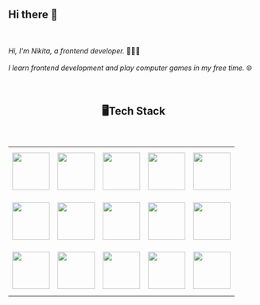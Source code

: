 ## Hi there 👋
<br><br> _Hi, I'm Nikita, a frontend developer._ 👨🏻‍💻
<br><br>
_I learn frontend development and play computer games in my free time._ 🌐
<br><br>
<br>

<h2 align="center">🖥️Tech Stack</h2>
<br>
<table align="center" width="100%">
<tr>
    <td align='center' height="100">
        <img src="https://upload.vectorlogo.zone/logos/javascript/images/239ec8a4-163e-4792-83b6-3f6d96911757.svg" width="75">
    </td>
    <td align='center' height="100">
        <img src="https://www.vectorlogo.zone/logos/typescriptlang/typescriptlang-icon.svg" width="75">
    </td>
    <td align='center' height="100">
        <img src="https://www.vectorlogo.zone/logos/w3_html5/w3_html5-icon.svg" width="75">
    </td>
     <td align='center' height="100">
        <img src="https://www.vectorlogo.zone/logos/w3_css/w3_css-icon.svg" width="75">
    </td>
    <td align='center'  height="100">
        <img src="https://www.vectorlogo.zone/logos/reactjs/reactjs-icon.svg" width="75">
    </td>
</tr>
<tr>
    <td align='center' height="100">
            <img src="https://www.vectorlogo.zone/logos/figma/figma-icon.svg" width="75"/>
    </td>
    <td align='center' height="100">
            <img src="https://www.vectorlogo.zone/logos/git-scm/git-scm-icon.svg" width="75"/>
    </td>
     <td align='center' height="100">
        <img src="https://www.vectorlogo.zone/logos/vitejsdev/vitejsdev-icon.svg" width="75"/>
    </td>
    <td align='center' height="100">
        <img src="https://www.vectorlogo.zone/logos/js_webpack/js_webpack-icon.svg" width="75"/>
    </td>
     <td align='center' height="100">
        <img src="https://www.vectorlogo.zone/logos/js_redux/js_redux-icon.svg" width="75"/>
    </td>
</tr>
<tr>
    <td align='center' height="100">
        <img src="https://www.vectorlogo.zone/logos/axios/axios-icon.svg" width="75">
    </td>
    <td align='center' height="100">
        <img src="https://www.vectorlogo.zone/logos/sass-lang/sass-lang-icon.svg" width="75">
    </td>
    <td align='center' height="100">
        <img src="https://www.vectorlogo.zone/logos/nodejs/nodejs-horizontal.svg" width="75">
    </td>
    <td align='center' height="100">
        <img src="https://www.vectorlogo.zone/logos/tailwindcss/tailwindcss-icon.svg" width="75">
    </td>
    <td align='center' height="100">
        <img src="https://www.vectorlogo.zone/logos/jquery/jquery-vertical.svg" width="75">
    </td>
</tr>
</table>
